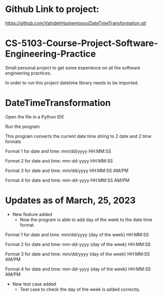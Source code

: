 # Github Link to project:
https://github.com/VahidehHashempour/DateTimeTransformation.git
# CS-5103-Course-Project-Software-Engineering-Practice
Small personal project to get some experience on all the software engineering practices.

In order to run this project datetime library needs to be imported.
# DateTimeTransformation
Open the file in a Python IDE

Run the program

This program converts the current date time string to 2 date and 2 time formats

Format 1 for date and time: mm/dd/yyyy HH:MM:SS

Format 2 for date and time: mm-dd-yyyy HH:MM:SS

Format 3 for date and time: mm/dd/yyyy HH:MM:SS AM/PM

Format 4 for date and time: mm-dd-yyyy HH:MM:SS AM/PM


# Updates as of March, 25, 2023
* New feature added
  * Now the program is able to add day of the week to the date time format.

Format 1 for date and time: mm/dd/yyyy {day of the week} HH:MM:SS

Format 2 for date and time: mm-dd-yyyy {day of the week} HH:MM:SS

Format 3 for date and time: mm/dd/yyyy {day of the week} HH:MM:SS AM/PM

Format 4 for date and time: mm-dd-yyyy {day of the week} HH:MM:SS AM/PM

* New test case added
  * Test case to check the day of the week is added correctly.
